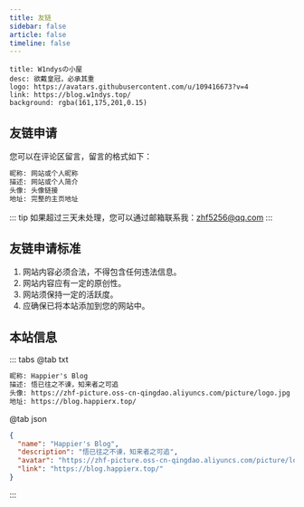 ```yaml
---
title: 友链
sidebar: false
article: false
timeline: false
---
```


```component VPCard
title: W1ndysの小屋
desc: 欲戴皇冠，必承其重
logo: https://avatars.githubusercontent.com/u/109416673?v=4
link: https://blog.w1ndys.top/
background: rgba(161,175,201,0.15)
```

## 友链申请

您可以在评论区留言，留言的格式如下：

```txt
昵称: 网站或个人昵称
描述: 网站或个人简介
头像: 头像链接
地址: 完整的主页地址
```

::: tip
如果超过三天未处理，您可以通过邮箱联系我：zhf5256@qq.com
:::

## 友链申请标准

1. 网站内容必须合法，不得包含任何违法信息。
2. 网站内容应有一定的原创性。
3. 网站须保持一定的活跃度。
4. 应确保已将本站添加到您的网站中。

## 本站信息

::: tabs
@tab txt

```txt
昵称: Happier's Blog
描述: 悟已往之不谏，知来者之可追
头像: https://zhf-picture.oss-cn-qingdao.aliyuncs.com/picture/logo.jpg
地址: https://blog.happierx.top/
```

@tab json

```json
{
  "name": "Happier's Blog",
  "description": "悟已往之不谏，知来者之可追",
  "avatar": "https://zhf-picture.oss-cn-qingdao.aliyuncs.com/picture/logo.jpg",
  "link": "https://blog.happierx.top/"
}
```

:::
